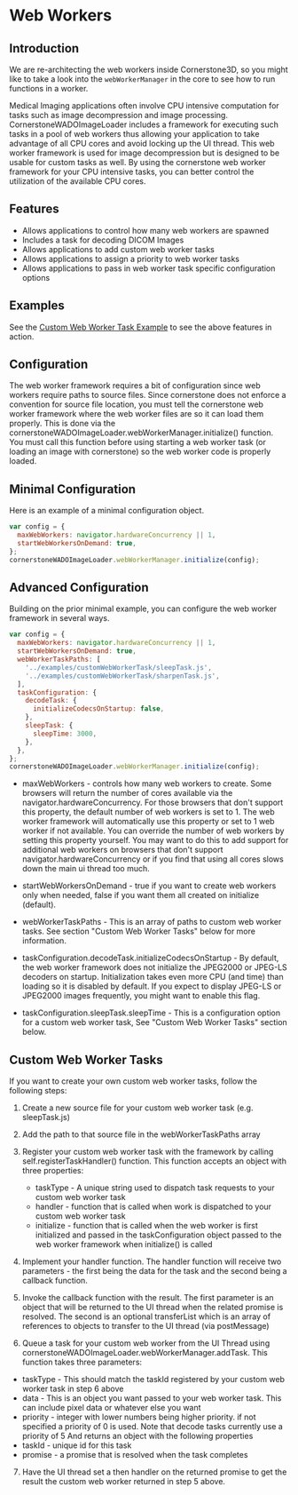 # Web Workers

## Introduction

We are re-architecting the web workers inside Cornerstone3D, so you might like to take a look into the `webWorkerManager` in the core to see how to run functions in a worker.

Medical Imaging applications often involve CPU intensive computation for tasks
such as image decompression and image processing. CornerstoneWADOImageLoader
includes a framework for executing such tasks in a pool of web workers thus
allowing your application to take advantage of all CPU cores and avoid locking
up the UI thread. This web worker framework is used for image decompression but
is designed to be usable for custom tasks as well. By using the cornerstone web
worker framework for your CPU intensive tasks, you can better control the
utilization of the available CPU cores.

## Features

- Allows applications to control how many web workers are spawned
- Includes a task for decoding DICOM Images
- Allows applications to add custom web worker tasks
- Allows applications to assign a priority to web worker tasks
- Allows applications to pass in web worker task specific configuration options

## Examples

See the
[Custom Web Worker Task Example](../examples/customWebWorkerTask/index.html) to
see the above features in action.

## Configuration

The web worker framework requires a bit of configuration since web workers
require paths to source files. Since cornerstone does not enforce a convention
for source file location, you must tell the cornerstone web worker framework
where the web worker files are so it can load them properly. This is done via
the cornerstoneWADOImageLoader.webWorkerManager.initialize() function. You must
call this function before using starting a web worker task (or loading an image
with cornerstone) so the web worker code is properly loaded.

## Minimal Configuration

Here is an example of a minimal configuration object.

```javascript
var config = {
  maxWebWorkers: navigator.hardwareConcurrency || 1,
  startWebWorkersOnDemand: true,
};
cornerstoneWADOImageLoader.webWorkerManager.initialize(config);
```

## Advanced Configuration

Building on the prior minimal example, you can configure the web worker
framework in several ways.

```javascript
var config = {
  maxWebWorkers: navigator.hardwareConcurrency || 1,
  startWebWorkersOnDemand: true,
  webWorkerTaskPaths: [
    '../examples/customWebWorkerTask/sleepTask.js',
    '../examples/customWebWorkerTask/sharpenTask.js',
  ],
  taskConfiguration: {
    decodeTask: {
      initializeCodecsOnStartup: false,
    },
    sleepTask: {
      sleepTime: 3000,
    },
  },
};
cornerstoneWADOImageLoader.webWorkerManager.initialize(config);
```

- maxWebWorkers - controls how many web workers to create. Some browsers will
  return the number of cores available via the navigator.hardwareConcurrency.
  For those browsers that don't support this property, the default number of web
  workers is set to 1. The web worker framework will automatically use this
  property or set to 1 web worker if not available. You can override the number
  of web workers by setting this property yourself. You may want to do this to
  add support for additional web workers on browsers that don't support
  navigator.hardwareConcurrency or if you find that using all cores slows down
  the main ui thread too much.

- startWebWorkersOnDemand - true if you want to create web workers only when
  needed, false if you want them all created on initialize (default).

- webWorkerTaskPaths - This is an array of paths to custom web worker tasks. See
  section "Custom Web Worker Tasks" below for more information.

- taskConfiguration.decodeTask.initializeCodecsOnStartup - By default, the web
  worker framework does not initialize the JPEG2000 or JPEG-LS decoders on
  startup. Initialization takes even more CPU (and time) than loading so it is
  disabled by default. If you expect to display JPEG-LS or JPEG2000 images
  frequently, you might want to enable this flag.

- taskConfiguration.sleepTask.sleepTime - This is a configuration option for a
  custom web worker task, See "Custom Web Worker Tasks" section below.

## Custom Web Worker Tasks

If you want to create your own custom web worker tasks, follow the following
steps:

1. Create a new source file for your custom web worker task (e.g. sleepTask.js)

2. Add the path to that source file in the webWorkerTaskPaths array

3. Register your custom web worker task with the framework by calling
   self.registerTaskHandler() function. This function accepts an object with
   three properties:

   - taskType - A unique string used to dispatch task requests to your custom
     web worker task
   - handler - function that is called when work is dispatched to your custom
     web worker task
   - initialize - function that is called when the web worker is first
     initialized and passed in the taskConfiguration object passed to the web
     worker framework when initialize() is called

4. Implement your handler function. The handler function will receive two
   parameters - the first being the data for the task and the second being a
   callback function.

5. Invoke the callback function with the result. The first parameter is an
   object that will be returned to the UI thread when the related promise is
   resolved. The second is an optional transferList which is an array of
   references to objects to transfer to the UI thread (via postMessage)

6. Queue a task for your custom web worker from the UI Thread using
   cornerstoneWADOImageLoader.webWorkerManager.addTask. This function takes
   three parameters:

- taskType - This should match the taskId registered by your custom web worker
  task in step 6 above
- data - This is an object you want passed to your web worker task. This can
  include pixel data or whatever else you want
- priority - integer with lower numbers being higher priority. if not specified
  a priority of 0 is used. Note that decode tasks currently use a priority of 5
  And returns an object with the following properties
- taskId - unique id for this task
- promise - a promise that is resolved when the task completes

7. Have the UI thread set a then handler on the returned promise to get the
   result the custom web worker returned in step 5 above.
